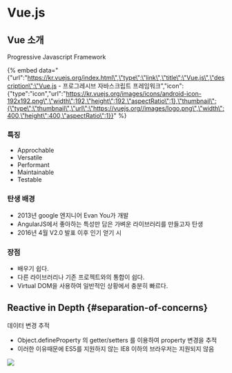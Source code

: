 # Vue.js

## Vue 소개

Progressive Javascript Framework

{% embed data="{\"url\":\"https://kr.vuejs.org/index.html\",\"type\":\"link\",\"title\":\"Vue.js\",\"description\":\"Vue.js - 프로그레시브 자바스크립트 프레임워크\",\"icon\":{\"type\":\"icon\",\"url\":\"https://kr.vuejs.org/images/icons/android-icon-192x192.png\",\"width\":192,\"height\":192,\"aspectRatio\":1},\"thumbnail\":{\"type\":\"thumbnail\",\"url\":\"https://vuejs.org//images/logo.png\",\"width\":400,\"height\":400,\"aspectRatio\":1}}" %}

### 특징

* Approchable
* Versatile
* Performant
* Maintainable
* Testable

### 탄생 배경

* 2013년 google 엔지니어 Evan You가 개발
* AngularJS에서 좋아하는 특성만 담은 가벼운 라이브러리를 만들고자 탄생
* 2016년 4월 V2.0 발표 이후 인기 얻기 시

### 장점

* 배우기 쉽다.
* 다른 라이브러리나 기존 프로젝트와의 통합이 쉽다.
* Virtual DOM을 사용하여 일반적인 상황에서 충분히 빠르다.

## Reactive in Depth {#separation-of-concerns}

​데이터 변경 추적

* Object.defineProperty 의 getter/setters 를 이용하여 property 변경을 추적
* 이러한 이유때문에 ES5를 지원하지 않는 IE8 이하의 브라우저는 지원되지 않음

![](../../.gitbook/assets/responsive-data.png)



